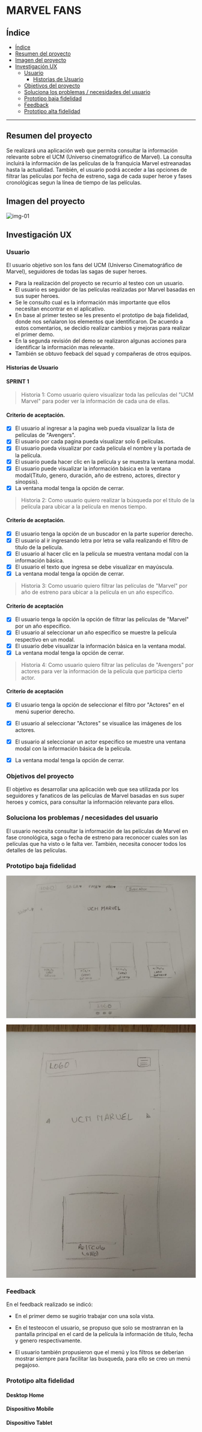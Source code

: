 # MARVEL FANS

## Índice

- [Índice](#índice)
- [Resumen del proyecto](#resumen-del-proyecto)
- [Imagen del proyecto](#imagen-del-proyecto)
- [Investigación UX](#investigacion-ux)
  - [Usuario](#usuario)
    - [Historias de Usuario](#historias-de-usuario)
  - [Objetivos del proyecto](#objetivos-del-proyecto)
  - [Soluciona los problemas / necesidades del usuario](#soluciona-los-problemas-necesidades-del-usuario)
  - [Prototipo baja fidelidad](#prototipo-baja-fidelidad)
  - [Feedback](#feedback)
  - [Prototipo alta fidelidad](#prototipo-en-figma)

***

## Resumen del proyecto

Se realizará una aplicación web que permita consultar la información relevante sobre el UCM (Universo cinematográfico de Marvel). La consulta incluirá la información de las películas de la franquicia Marvel estreanadas hasta la actualidad. También, el usuario podrá acceder a las opciones de filtrar las películas por fecha de estreno, saga de cada super heroe y fases cronológicas segun la línea de tiempo de las películas.

## Imagen del proyecto
![img-01](img-rm/img-001.jpg)
## Investigación UX

### Usuario

El usuario objetivo son los fans del UCM (Universo Cinematográfico de Marvel), seguidores de todas las sagas de super heroes.

- Para la realización del proyecto se recurrio al testeo con un usuario.
- El usuario es seguidor de las películas realizadas por Marvel basadas en sus super heroes.
- Se le consulto cual es la información más importante que ellos necesitan encontrar en el aplicativo.
- En base al primer testeo se les presento el prototipo de baja fidelidad, donde nos señalaron los elementos que identificaron. De acuerdo a estos comentarios, se decidio realizar cambios y mejoras para realizar el primer demo.
- En la segunda revisión del demo se realizaron algunas acciones para identificar la información mas relevante.
- También se obtuvo feeback del squad y compañeras de otros equipos.

#### Historias de Usuario

#### SPRINT 1
>Historia 1: Como usuario quiero  visualizar toda las películas del "UCM Marvel" para poder ver la información de cada una de ellas.
#### Criterio de aceptación.
- [x] El usuario al ingresar a la pagina web pueda visualizar  la lista de películas de "Avengers".
- [x] El usuario por cada pagina pueda visualizar solo 6 películas.
- [x] El usuario pueda visualizar por cada película el nombre y la portada de la película.
- [x] El usuario pueda hacer clic en la película y se muestra la ventana modal.
- [x] El usuario puede visualizar la información básica en la ventana modal(Titulo, genero, duración, año de estreno, actores, director y sinopsis).
- [x] La ventana modal tenga la opción de cerrar.

>Historia 2: Como usuario quiero  realizar la búsqueda por el titulo de la película para ubicar a la película en menos tiempo.
#### Criterio de aceptación.
- [x] El usuario tenga la opción de un buscador en la parte superior derecho.
- [x] El usuario al ir ingresando letra por letra se valla realizando el filtro de titulo de la película.
- [x] El usuario al hacer clic en la película se muestra ventana modal con la información básica.
- [x] El usuario el texto que ingresa se debe visualizar en mayúscula.
- [x] La ventana modal tenga la opción de cerrar.

>Historia 3: Como usuario quiero  filtrar  las películas de "Marvel"  por año de estreno para ubicar a la película en un año especifico.

#### Criterio de aceptación
- [x] El usuario tenga la opción la opción de filtrar las películas de "Marvel"  por un año especifico.
- [x] El usuario al seleccionar un año especifico se muestre la película respectivo en un modal.
- [x] El usuario debe visualizar la información básica en la ventana modal. 
- [x] La ventana modal tenga la opción de cerrar.

>Historia 4: Como usuario quiero filtrar las películas de "Avengers" por actores para ver la información de la película que participa cierto actor.

#### Criterio de aceptación
- [x] El usuario tenga la opción de seleccionar el filtro por "Actores"  en el menú superior derecho.
- [x] El usuario al seleccionar "Actores" se visualice las imágenes de los actores.
- [x] El usuario al seleccionar un actor especifico se muestre una ventana modal con la información básica de la película.
- [x] La ventana modal tenga la opción de cerrar.


### Objetivos del proyecto

El objetivo es desarrollar una aplicación web que sea utilizada por los seguidores y fanaticos de las películas de Marvel basadas en sus super heroes y comics, para consultar la información relevante para ellos. 

### Soluciona los problemas / necesidades del usuario

El usuario necesita consultar la información de las películas de Marvel en fase cronológica, saga o fecha de estreno para reconocer cuales son las películas que ha visto o le falta ver. También, necesita conocer todos los detalles de las películas.

### Prototipo baja fidelidad

![img-01](img-rm/img-01.jpeg)

![img-02](img-rm/img-02.jpeg)

### Feedback

En el feedback realizado se indicó:

- En el primer demo se sugirio trabajar con una sola vista.

- En el testeocon el usuario, se propuso que solo se mostranran en la pantalla principal en el card de la película la información de título, fecha y genero respectivamente.

- El usuario también propusieron que el menú y los filtros se deberian mostrar siempre para facilitar las busqueda, para ello se creo un menú pegajoso.

### Prototipo alta fidelidad

#### Desktop Home



#### Dispositivo Mobile



#### Dispositivo Tablet







